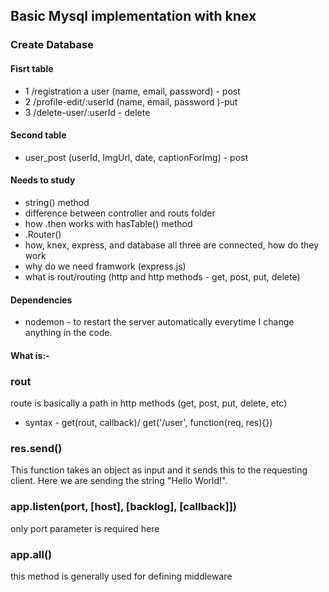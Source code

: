 ## Basic Mysql implementation with knex

### Create Database

#### Fisrt table
 - 1 /registration a user (name, email, password) - post
 - 2 /profile-edit/:userId (name, email, password )-put
 - 3 /delete-user/:userId - delete

#### Second table
 - user_post (userId, ImgUrl, date, captionForImg) - post

 #### Needs to study
 - string() method
 - difference between controller and routs folder
 - how .then works with hasTable() method
 - .Router()
 - how, knex, express, and database all three are connected, how do they work
 - why do we need framwork (express.js)
 - what is rout/routing (http and http methods - get, post, put, delete)

#### Dependencies
 - nodemon - to restart the server automatically everytime I change anything in the code.

#### What is:- 

### rout
 route is basically a path in http methods (get, post, put, delete, etc)
  - syntax - get(rout, callback)/ get('/user', function(req, res){})
### res.send()
 This function takes an object as input and it sends this to the requesting client. Here we are sending the string "Hello World!".
### app.listen(port, [host], [backlog], [callback]])
 only port parameter is required here
### app.all()
 this method is generally used for defining middleware
 
